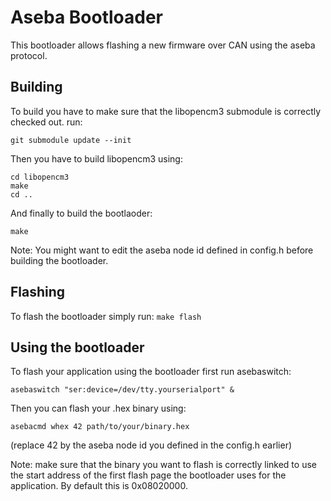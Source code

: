 # Aseba Bootloader

This bootloader allows flashing a new firmware over CAN using the aseba
protocol.

## Building

To build you have to make sure that the libopencm3 submodule is correctly
checked out. run:
```
git submodule update --init
```

Then you have to build libopencm3 using:
```
cd libopencm3
make
cd ..
```

And finally to build the bootlaoder:
```
make
```

Note: You might want to edit the aseba node id defined in config.h before building
the bootloader.

## Flashing

To flash the bootloader simply run:
```make flash```

## Using the bootloader

To flash your application using the bootloader first run asebaswitch:
```
asebaswitch "ser:device=/dev/tty.yourserialport" &
```

Then you can flash your .hex binary using:
```
asebacmd whex 42 path/to/your/binary.hex
```
(replace 42 by the aseba node id you defined in the config.h earlier)

Note: make sure that the binary you want to flash is correctly linked to use
the start address of the first flash page the bootloader uses for the application.
By default this is 0x08020000.